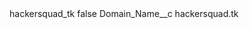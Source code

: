 <?xml version="1.0" encoding="UTF-8"?>
<CustomMetadata xmlns="http://soap.sforce.com/2006/04/metadata" xmlns:xsi="http://www.w3.org/2001/XMLSchema-instance" xmlns:xsd="http://www.w3.org/2001/XMLSchema">
    <label>hackersquad_tk</label>
    <protected>false</protected>
    <values>
        <field>Domain_Name__c</field>
        <value xsi:type="xsd:string">hackersquad.tk</value>
    </values>
</CustomMetadata>
